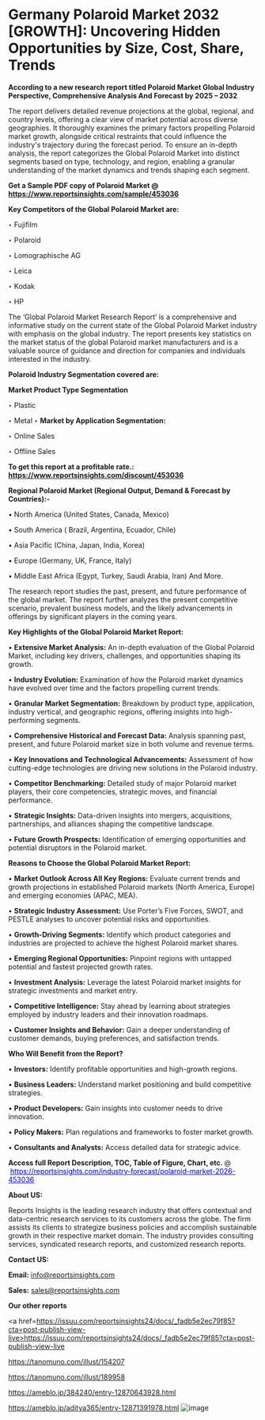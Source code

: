 # Germany Polaroid Market 2032 [GROWTH]: Uncovering Hidden Opportunities by Size, Cost, Share, Trends

<strong>According to a new research report titled Polaroid Market Global Industry Perspective, Comprehensive Analysis And Forecast by 2025 – 2032</strong>

The report delivers detailed revenue projections at the global, regional, and country levels, offering a clear view of market potential across diverse geographies. It thoroughly examines the primary factors propelling Polaroid market growth, alongside critical restraints that could influence the industry's trajectory during the forecast period. To ensure an in-depth analysis, the report categorizes the Global Polaroid Market into distinct segments based on type, technology, and region, enabling a granular understanding of the market dynamics and trends shaping each segment.

<strong>Get a Sample PDF copy of Polaroid Market </strong><strong>@<a href=https://www.reportsinsights.com/sample/453036 style=color:#0000ff;> https://www.reportsinsights.com/sample/453036</a></strong></font>

<strong>Key Competitors of the Global Polaroid Market are:</strong>

‣ Fujifilm

‣ Polaroid

‣ Lomographische AG

‣ Leica

‣ Kodak

‣ HP

The ‘Global Polaroid Market Research Report’ is a comprehensive and informative study on the current state of the Global Polaroid Market industry with emphasis on the global industry. The report presents key statistics on the market status of the global Polaroid market manufacturers and is a valuable source of guidance and direction for companies and individuals interested in the industry.

<strong>Polaroid Industry Segmentation covered are:</strong>

<strong>Market Product Type Segmentation</strong>

‣ Plastic

‣ Metal
‣ 
<strong>Market by Application Segmentation:</strong>

‣ Online Sales

‣ Offline Sales

<strong>To get this report at a profitable rate.: <a href=https://www.reportsinsights.com/discount/453036 style=color:#0000ff;>https://www.reportsinsights.com/discount/453036</a></strong></font>

<strong>Regional Polaroid Market (Regional Output, Demand &amp; Forecast by Countries):-</strong>

• North America (United States, Canada, Mexico)

• South America ( Brazil, Argentina, Ecuador, Chile)

• Asia Pacific (China, Japan, India, Korea)

• Europe (Germany, UK, France, Italy)

• Middle East Africa (Egypt, Turkey, Saudi Arabia, Iran) And More.

The research report studies the past, present, and future performance of the global market. The report further analyzes the present competitive scenario, prevalent business models, and the likely advancements in offerings by significant players in the coming years.

<strong>Key Highlights of the Global Polaroid Market Report:</strong>

• <strong>Extensive Market Analysis:</strong> An in-depth evaluation of the Global Polaroid Market, including key drivers, challenges, and opportunities shaping its growth.

• <strong>Industry Evolution:</strong> Examination of how the Polaroid market dynamics have evolved over time and the factors propelling current trends.

• <strong>Granular Market Segmentation:</strong> Breakdown by product type, application, industry vertical, and geographic regions, offering insights into high-performing segments.

• <strong>Comprehensive Historical and Forecast Data:</strong> Analysis spanning past, present, and future Polaroid market size in both volume and revenue terms.

• <strong>Key Innovations and Technological Advancements:</strong> Assessment of how cutting-edge technologies are driving new solutions in the Polaroid industry.

• <strong>Competitor Benchmarking:</strong> Detailed study of major Polaroid market players, their core competencies, strategic moves, and financial performance.

• <strong>Strategic Insights:</strong> Data-driven insights into mergers, acquisitions, partnerships, and alliances shaping the competitive landscape.

• <strong>Future Growth Prospects:</strong> Identification of emerging opportunities and potential disruptors in the Polaroid market.

<strong>Reasons to Choose the Global Polaroid Market Report:</strong>

• <strong>Market Outlook Across All Key Regions:</strong> Evaluate current trends and growth projections in established Polaroid markets (North America, Europe) and emerging economies (APAC, MEA).

• <strong>Strategic Industry Assessment:</strong> Use Porter’s Five Forces, SWOT, and PESTLE analyses to uncover potential risks and opportunities.

• <strong>Growth-Driving Segments:</strong> Identify which product categories and industries are projected to achieve the highest Polaroid market shares.

• <strong>Emerging Regional Opportunities:</strong> Pinpoint regions with untapped potential and fastest projected growth rates.

• <strong>Investment Analysis:</strong> Leverage the latest Polaroid market insights for strategic investments and market entry.

• <strong>Competitive Intelligence:</strong> Stay ahead by learning about strategies employed by industry leaders and their innovation roadmaps.

• <strong>Customer Insights and Behavior:</strong> Gain a deeper understanding of customer demands, buying preferences, and satisfaction trends.

<strong>Who Will Benefit from the Report?</strong>

• <strong>Investors:</strong> Identify profitable opportunities and high-growth regions.

• <strong>Business Leaders:</strong> Understand market positioning and build competitive strategies.

• <strong>Product Developers:</strong> Gain insights into customer needs to drive innovation.

• <strong>Policy Makers:</strong> Plan regulations and frameworks to foster market growth.

• <strong>Consultants and Analysts:</strong> Access detailed data for strategic advice.
</ul>
<strong>Access full Report Description, TOC, Table of Figure, Chart, etc. </strong>@  <a href=https://reportsinsights.com/industry-forecast/polaroid-market-2026-453036 style=color:#0000ff;>https://reportsinsights.com/industry-forecast/polaroid-market-2026-453036</a></font>

<strong><strong>About US</strong>:</strong>

Reports Insights is the leading research industry that offers contextual and data-centric research services to its customers across the globe. The firm assists its clients to strategize business policies and accomplish sustainable growth in their respective market domain. The industry provides consulting services, syndicated research reports, and customized research reports.

<strong>Contact US:</strong>

<p class=""""><b>Email:</b> <a href=mailto:info@reportsinsights.com>info@reportsinsights.com</a></p>
<p class=""""><b>Sales:</b> <a href=mailto:sales@reportsinsights.com>sales@reportsinsights.com</a></p>

<strong>Our other reports</strong>

<a href=https://issuu.com/reportsinsights24/docs/_fadb5e2ec79f85?cta=post-publish-view-live>https://issuu.com/reportsinsights24/docs/_fadb5e2ec79f85?cta=post-publish-view-live</a>

<a href=https://tanomuno.com/illust/154207>https://tanomuno.com/illust/154207</a>

<a href=https://tanomuno.com/illust/189958>https://tanomuno.com/illust/189958</a>

<a href=https://ameblo.jp/384240/entry-12870643928.html>https://ameblo.jp/384240/entry-12870643928.html</a>

<a href=https://ameblo.jp/aditya365/entry-12871391978.html>https://ameblo.jp/aditya365/entry-12871391978.html</a>
![image](https://github.com/user-attachments/assets/bbb1d181-6169-4711-8fee-c6d48402a27e)
